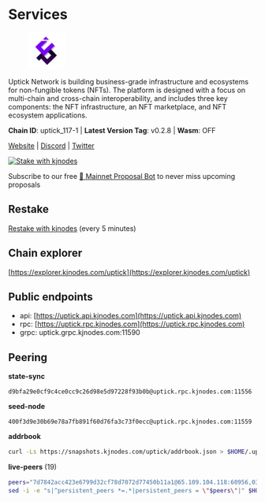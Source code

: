 # Services

<figure><img src="https://raw.githubusercontent.com/kj89/cosmos-images/main/logos/uptick.png" alt=""><figcaption></figcaption></figure>

Uptick Network is building business-grade infrastructure and  ecosystems for non-fungible tokens (NFTs). The platform is  designed with a focus on multi-chain and cross-chain interoperability,  and includes three key components: the NFT infrastructure, an NFT  marketplace, and NFT ecosystem applications.

**Chain ID**: uptick_117-1 | **Latest Version Tag**: v0.2.8 | **Wasm**: OFF

[Website](https://uptick.network) | [Discord](https://discord.gg/UzeHS7fu5H) | [Twitter](https://twitter.com/uptickproject)

[![Stake with kjnodes](https://i.ibb.co/cr44Q8j/button-stake-with-kjnodes.png)](https://restake.app/uptick/uptickvaloper1jqpaf0vgzlxvjx5meq8huweuv2nguqe20seefq)

Subscribe to our free [🤖 Mainnet Proposal Bot](https://t.me/kjnodes_proposal_bot) to never miss upcoming proposals

## Restake

[Restake with kjnodes](https://restake.app/uptick/uptickvaloper1jqpaf0vgzlxvjx5meq8huweuv2nguqe20seefq) (every 5 minutes)
## Chain explorer
[https://explorer.kjnodes.com/uptick](https://explorer.kjnodes.com/uptick)

## Public endpoints

* api: [https://uptick.api.kjnodes.com](https://uptick.api.kjnodes.com)
* rpc: [https://uptick.rpc.kjnodes.com](https://uptick.rpc.kjnodes.com)
* grpc: uptick.grpc.kjnodes.com:11590

## Peering

**state-sync**

```text
d9bfa29e0cf9c4ce0cc9c26d98e5d97228f93b0b@uptick.rpc.kjnodes.com:11556
```

**seed-node**

```text
400f3d9e30b69e78a7fb891f60d76fa3c73f0ecc@uptick.rpc.kjnodes.com:11559
```

**addrbook**
```bash
curl -Ls https://snapshots.kjnodes.com/uptick/addrbook.json > $HOME/.uptickd/config/addrbook.json
```

**live-peers** (19)
```bash
peers="7d7842acc423e6799d32cf78d7072d77450b11a1@65.109.104.118:60956,038aca614e49ec4e5e3a06c875976a94c478cb09@65.108.195.29:21656,1160d5e94fbce4f8ccabb0203344c673f3af3fb6@141.94.139.233:27656,8fbfb8bff5d783df53b9ee95ab6b6e7ff708f280@65.108.134.215:32656,4edc708046fe6909345d7cd25bda5bb0f078e1c3@141.94.193.28:55056,f9106c0608ff93da93188651ab4b57731b0155be@159.69.73.104:26656,f05733da50967e3955e11665b1901d36291dfaee@65.108.195.30:21656,b2bcb66f270153791b19e16ff23ddfec096f7097@142.132.202.50:41656,14ca9d73314dd519bc0b0be8511c88f85fe6873e@46.4.81.204:17656,f2710fe78495a0645b690dbf9296b5d62bc2a39f@148.113.6.229:20456,632c2362378546ab77883077861f38405c378d06@104.194.8.68:60556,e88413ee7153be8a9053165a60ad55492a8e300a@65.109.94.250:29656,34d86f3a8dfce7d8b615563c587433c65792f104@185.219.142.221:15656,0720f8f6cd1f1bf1c9549cdb10b920a1583d7675@182.253.224.66:10656,ea9c7688fa12f96c13cb37692fb129a780f6660e@65.109.88.251:11096,90c0c03d27e5b4354bffb709d28340f2657ca1c7@138.201.121.185:26679,d9bfa29e0cf9c4ce0cc9c26d98e5d97228f93b0b@65.109.88.38:11556,7a320021212d346a7e8bfd5926feb4b307e7f69b@5.9.147.22:26556,5f371e4c7e40292fdc4bfc9f092798db55263aee@65.109.88.162:15656"
sed -i -e "s|^persistent_peers *=.*|persistent_peers = \"$peers\"|" $HOME/.uptickd/config/config.toml
```
